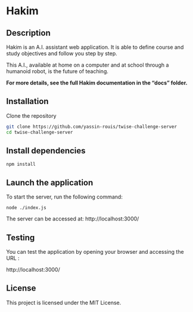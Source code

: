 # Hakim

## Description

Hakim is an A.I. assistant web application.
It is able to define course and study objectives and follow you step by step.

This A.I., available at home on a computer and at school through a humanoid robot, is the future of teaching.

**For more details, see the full Hakim documentation in the “docs” folder.**

## Installation

Clone the repository

```bash
git clone https://github.com/yassin-rouis/twise-challenge-server
cd twise-challenge-server
```

## Install dependencies
```
npm install
```

## Launch the application

To start the server, run the following command:
```
node ./index.js
```
The server can be accessed at: http://localhost:3000/

## Testing

You can test the application by opening your browser and accessing the URL :

http://localhost:3000/

## License

This project is licensed under the MIT License.